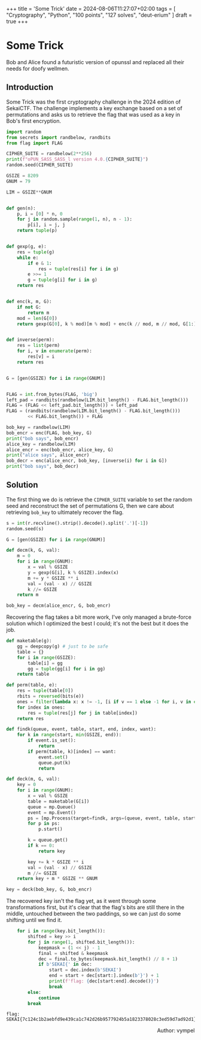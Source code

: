 +++
title = 'Some Trick'
date = 2024-08-06T11:27:07+02:00
tags = [
  "Cryptography",
  "Python",
  "100 points",
  "127 solves",
  "deut-erium"
]
draft = true
+++

# Some Trick
Bob and Alice found a futuristic version of opunssl and replaced all their needs for doofy wellmen.

## Introduction

Some Trick was the first cryptography challenge in the 2024 edition of SekaiCTF. The challenge implements a key exchange based on a set of permutations and asks us to retrieve the flag that was used as a key in Bob's first encryption.

```python
import random
from secrets import randbelow, randbits
from flag import FLAG

CIPHER_SUITE = randbelow(2**256)
print(f"oPUN_SASS_SASS_l version 4.0.{CIPHER_SUITE}")
random.seed(CIPHER_SUITE)

GSIZE = 8209
GNUM = 79

LIM = GSIZE**GNUM


def gen(n):
    p, i = [0] * n, 0
    for j in random.sample(range(1, n), n - 1):
        p[i], i = j, j
    return tuple(p)


def gexp(g, e):
    res = tuple(g)
    while e:
        if e & 1:
            res = tuple(res[i] for i in g)
        e >>= 1
        g = tuple(g[i] for i in g)
    return res


def enc(k, m, G):
    if not G:
        return m
    mod = len(G[0])
    return gexp(G[0], k % mod)[m % mod] + enc(k // mod, m // mod, G[1:]) * mod


def inverse(perm):
    res = list(perm)
    for i, v in enumerate(perm):
        res[v] = i
    return res


G = [gen(GSIZE) for i in range(GNUM)]


FLAG = int.from_bytes(FLAG, 'big')
left_pad = randbits(randbelow(LIM.bit_length() - FLAG.bit_length()))
FLAG = (FLAG << left_pad.bit_length()) + left_pad
FLAG = (randbits(randbelow(LIM.bit_length() - FLAG.bit_length()))
        << FLAG.bit_length()) + FLAG

bob_key = randbelow(LIM)
bob_encr = enc(FLAG, bob_key, G)
print("bob says", bob_encr)
alice_key = randbelow(LIM)
alice_encr = enc(bob_encr, alice_key, G)
print("alice says", alice_encr)
bob_decr = enc(alice_encr, bob_key, [inverse(i) for i in G])
print("bob says", bob_decr)
```

## Solution

The first thing we do is retrieve the `CIPHER_SUITE` variable to set the random seed and reconstruct the set of permutations G, then we care about retrieving `bob_key` to ultimately recover the flag.
```python
s = int(r.recvline().strip().decode().split('.')[-1])
random.seed(s)

G = [gen(GSIZE) for i in range(GNUM)]
```
```python
def decm(k, G, val):
    m = 0
    for i in range(GNUM):
        x = val % GSIZE
        y = gexp(G[i], k % GSIZE).index(x)
        m += y * GSIZE ** i
        val = (val - x) // GSIZE
        k //= GSIZE
    return m

bob_key = decm(alice_encr, G, bob_encr)
```
Recovering the flag takes a bit more work, I've only managed a brute-force solution which I optimized the best I could; it's not the best but it does the job.
```python
def maketable(g):
    gg = deepcopy(g) # just to be safe
    table = {}
    for i in range(GSIZE):
        table[i] = gg
        gg = tuple(gg[i] for i in gg)
    return table

def perm(table, e):
    res = tuple(table[0])
    rbits = reversed(bits(e))
    ones = filter(lambda x: x != -1, [i if v == 1 else -1 for i, v in enumerate(rbits)])
    for index in ones:
        res = tuple(res[j] for j in table[index])
    return res

def findk(queue, event, table, start, end, index, want):
    for k in range(start, min(GSIZE, end)):
        if event.is_set():
            return
        if perm(table, k)[index] == want:
            event.set()
            queue.put(k)
            return

def deck(m, G, val):
    key = 0
    for i in range(GNUM):
        x = val % GSIZE
        table = maketable(G[i])
        queue = mp.Queue()
        event = mp.Event()
        ps = [mp.Process(target=findk, args=(queue, event, table, start, start + (GSIZE // mp.cpu_count()) + 1, m % GSIZE, x)) for start in range(0, GSIZE, GSIZE // mp.cpu_count())][:mp.cpu_count()]
        for p in ps:
            p.start()

        k = queue.get()
        if k == 0:
            return key

        key += k * GSIZE ** i
        val = (val - x) // GSIZE
        m //= GSIZE
    return key + m * GSIZE ** GNUM

key = deck(bob_key, G, bob_encr)
```
The recovered key isn't the flag yet, as it went through some transformations first, but it's clear that the flag's bits are still there in the middle, untouched between the two paddings, so we can just do some shifting until we find it.
```python
    for i in range(key.bit_length()):
        shifted = key >> i
        for j in range(1, shifted.bit_length()):
            keepmask = (1 << j) - 1
            final = shifted & keepmask
            dec = final.to_bytes(keepmask.bit_length() // 8 + 1)
            if b'SEKAI{' in dec:
                start = dec.index(b'SEKAI')
                end = start + dec[start:].index(b'}') + 1
                print(f'flag: {dec[start:end].decode()}')
                break
        else:
            continue
        break
```
```
flag: SEKAI{7c124c1b2aebfd9e439ca1c742d26b9577924b5a1823378028c3ed59d7ad92d1}
```

<p align="right">Author: vympel</p>
